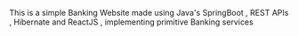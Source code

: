 This is a simple Banking Website made using Java's SpringBoot , REST APIs , Hibernate and ReactJS , implementing primitive Banking services
